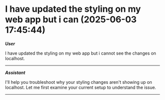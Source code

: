 <!-- Generated by SpecStory -->

# I have updated the styling on my web app but i can (2025-06-03 17:45:44)

_**User**_

I have updated the styling on my web app but i cannot see the changes on localhost. 

---

_**Assistant**_

I'll help you troubleshoot why your styling changes aren't showing up on localhost. Let me first examine your current setup to understand the issue. 

---

